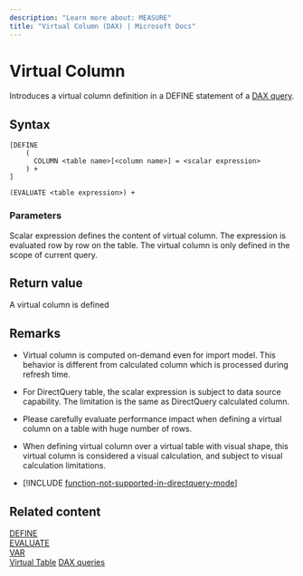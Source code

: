 ```yaml
---
description: "Learn more about: MEASURE"
title: "Virtual Column (DAX) | Microsoft Docs"
---
```

# Virtual Column

Introduces a virtual column definition in a DEFINE statement of a [DAX query](dax-queries.md).

## Syntax

```dax
[DEFINE 
    (
      COLUMN <table name>[<column name>] = <scalar expression>
    ) + 
]

(EVALUATE <table expression>) +
```

### Parameters

Scalar expression defines the content of virtual column. The expression is evaluated row by row on the table. The virtual column is only defined in the scope of current query.

## Return value

A virtual column is defined

## Remarks

- Virtual column is computed on-demand even for import model. This behavior is different from calculated column which is processed during refresh time.

- For DirectQuery table, the scalar expression is subject to data source capability. The limitation is the same as DirectQuery calculated column.

- Please carefully evaluate performance impact when defining a virtual column on a table with huge number of rows.

- When defining virtual column over a virtual table with visual shape, this virtual column is considered a visual calculation, and subject to visual calculation limitations.

- [!INCLUDE [function-not-supported-in-directquery-mode](includes/function-not-supported-in-directquery-mode.md)]

## Related content

[DEFINE](define-statement-dax.md)  
[EVALUATE](evaluate-statement-dax.md)  
[VAR](var-dax.md)  
[Virtual Table](virtual-table-statement-dax.md)
[DAX queries](dax-queries.md)  
